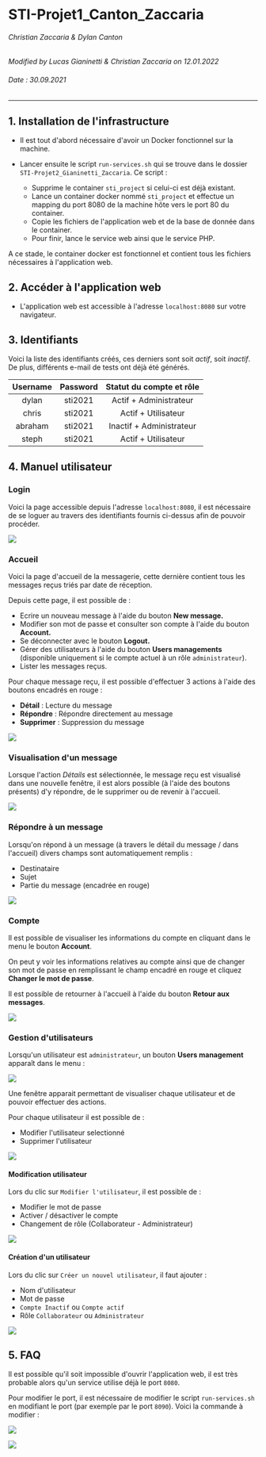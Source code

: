 # STI-Projet1_Canton_Zaccaria

###### Christian Zaccaria & Dylan Canton

*Modified by Lucas Gianinetti & Christian Zaccaria on 12.01.2022*

###### Date : 30.09.2021

---

## 1. Installation de l'infrastructure

* Il est tout d'abord nécessaire d'avoir un Docker fonctionnel sur la machine. 

* Lancer ensuite le script `run-services.sh` qui se trouve dans le dossier `STI-Projet2_Gianinetti_Zaccaria`. Ce script : 
  * Supprime le container `sti_project` si celui-ci est déjà existant.
  * Lance un container docker nommé `sti_project` et effectue un mapping du port 8080 de la machine hôte vers le port 80 du container.
  * Copie les fichiers de l'application web et de la base de donnée dans le container.
  * Pour finir, lance le service web ainsi que le service PHP.

A ce stade, le container docker est fonctionnel et contient tous les fichiers nécessaires à l'application web.



## 2. Accéder à l'application web

* L'application web est accessible à l'adresse `localhost:8080` sur votre navigateur. 

  

## 3. Identifiants

Voici la liste des identifiants créés, ces derniers sont soit *actif*, soit *inactif*. De plus, différents e-mail de tests ont déjà été générés.

| Username | Password | Statut du compte et rôle |
| :------: | :------: | :----------------------: |
|  dylan   | sti2021  |  Actif + Administrateur  |
|  chris   | sti2021  |   Actif + Utilisateur    |
| abraham  | sti2021  | Inactif + Administrateur |
|  steph   | sti2021  |   Actif + Utilisateur    |


## 4. Manuel utilisateur
### Login

Voici la page accessible depuis l'adresse `localhost:8080`, il est nécessaire de se loguer au travers des identifiants fournis ci-dessus afin de pouvoir procéder.

![](media/login.PNG)

### Accueil

Voici la page d'accueil de la messagerie, cette dernière contient tous les messages reçus triés par date de réception.

Depuis cette page, il est possible de :

- Ecrire un nouveau message à l'aide du bouton **New message.**
- Modifier son mot de passe et consulter son compte à l'aide du bouton **Account.**
- Se déconnecter avec le bouton **Logout.**
- Gérer des utilisateurs à l'aide du bouton **Users managements** (disponible uniquement si le compte actuel à un rôle `administrateur`).
- Lister les messages reçus.

Pour chaque message reçu, il est possible d'effectuer 3 actions à l'aide des boutons encadrés en rouge :

- **Détail** : Lecture du message
- **Répondre** : Répondre directement au message
- **Supprimer** : Suppression du message

![](media/home.PNG)

### Visualisation d'un message

Lorsque l'action *Détails* est sélectionnée, le message reçu est visualisé dans une nouvelle fenêtre, il est alors possible (à l'aide des boutons présents) d'y répondre, de le supprimer ou de revenir à l'accueil.

![](media/email-check.PNG)

### Répondre à un message

Lorsqu'on répond à un message (à travers le détail du message / dans l'accueil) divers champs sont automatiquement remplis :

- Destinataire
- Sujet
- Partie du message (encadrée en rouge)

![](media/response.PNG)

### Compte 

Il est possible de visualiser les informations du compte en cliquant dans le menu le bouton **Account**. 

On peut y voir les informations relatives au compte ainsi que de changer son mot de passe en remplissant le champ encadré en rouge et cliquez **Changer le mot de passe**.

Il est possible de retourner à l'accueil à l'aide du bouton **Retour aux messages**.

![](media/account.PNG)

### Gestion d'utilisateurs

Lorsqu'un utilisateur est `administrateur`, un bouton **Users management** apparaît dans le menu :

![](media/u-mng2.PNG)

Une fenêtre apparait permettant de visualiser chaque utilisateur et de pouvoir effectuer des actions.

Pour chaque utilisateur il est possible de :

- Modifier l'utilisateur selectionné
- Supprimer l'utilisateur

![](media/u-mng3.PNG)

#### Modification utilisateur

Lors du clic sur `Modifier l'utilisateur`, il est possible de :

- Modifier le mot de passe
- Activer / désactiver le compte
- Changement de rôle (Collaborateur - Administrateur)

![](media/u-mng1.PNG)

#### Création d'un utilisateur

Lors du clic sur `Créer un nouvel utilisateur`, il faut ajouter :

- Nom d'utilisateur
- Mot de passe
- `Compte Inactif` ou `Compte actif`
- Rôle `Collaborateur` ou `Administrateur`

![](media/u-mng4.PNG)

## 5. FAQ

Il est possible qu'il soit impossible d'ouvrir l'application web, il est très probable alors qu'un service utilise déjà le port `8080`. 

Pour modifier le port, il est nécessaire de modifier le script `run-services.sh` en modifiant le port (par exemple par le port `8090`). Voici la commande à modifier :

![](media/faq1.PNG)

![](media/faq2.PNG)
